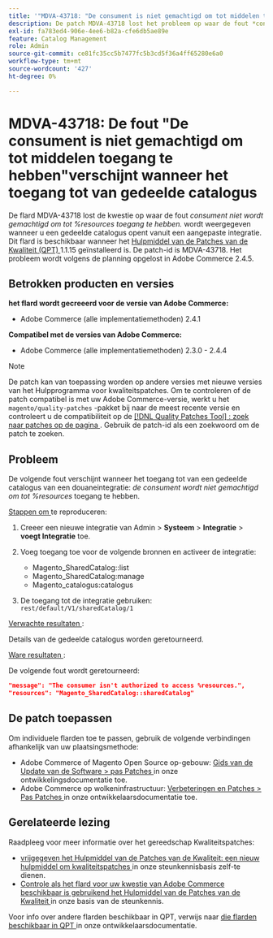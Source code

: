 ```yaml
---
title: '"MDVA-43718: "De consument is niet gemachtigd om tot middelen toegang te hebben"fout verschijnt wanneer het toegang tot van gedeelde catalogus"'
description: De patch MDVA-43718 lost het probleem op waar de fout *consumer geen toegang heeft tot %resources.* wordt weergegeven wanneer u een gedeelde catalogus opent vanuit een aangepaste integratie. Deze patch is beschikbaar wanneer [Quality Patches Tool (QPT)] (/help/announcements/adobe-commerce-announcements/magento-quality-patches-released-new-tool-to-self-serve-quality-patches.md) 1.1.15 is geïnstalleerd. De patch-id is MDVA-43718. Het probleem wordt volgens de planning opgelost in Adobe Commerce 2.4.5.
exl-id: fa783ed4-906e-4ee6-b82a-cfe6db5ae89e
feature: Catalog Management
role: Admin
source-git-commit: ce81fc35cc5b7477fc5b3cd5f36a4ff65280e6a0
workflow-type: tm+mt
source-wordcount: '427'
ht-degree: 0%

---
```


# MDVA-43718: De fout &quot;De consument is niet gemachtigd om tot middelen toegang te hebben&quot;verschijnt wanneer het toegang tot van gedeelde catalogus

De flard MDVA-43718 lost de kwestie op waar de fout *consument niet wordt gemachtigd om tot %resources toegang te hebben.* wordt weergegeven wanneer u een gedeelde catalogus opent vanuit een aangepaste integratie. Dit flard is beschikbaar wanneer het [ Hulpmiddel van de Patches van de Kwaliteit (QPT) ](/help/announcements/adobe-commerce-announcements/magento-quality-patches-released-new-tool-to-self-serve-quality-patches.md) 1.1.15 geïnstalleerd is. De patch-id is MDVA-43718. Het probleem wordt volgens de planning opgelost in Adobe Commerce 2.4.5.

## Betrokken producten en versies

**het flard wordt gecreeerd voor de versie van Adobe Commerce:**

* Adobe Commerce (alle implementatiemethoden) 2.4.1

**Compatibel met de versies van Adobe Commerce:**

* Adobe Commerce (alle implementatiemethoden) 2.3.0 - 2.4.4

>[!NOTE]
>
>De patch kan van toepassing worden op andere versies met nieuwe versies van het Hulpprogramma voor kwaliteitspatches. Om te controleren of de patch compatibel is met uw Adobe Commerce-versie, werkt u het `magento/quality-patches` -pakket bij naar de meest recente versie en controleert u de compatibiliteit op de [[!DNL Quality Patches Tool] : zoek naar patches op de pagina ](https://devdocs.magento.com/quality-patches/tool.html#patch-grid) . Gebruik de patch-id als een zoekwoord om de patch te zoeken.

## Probleem

De volgende fout verschijnt wanneer het toegang tot van een gedeelde catalogus van een douaneintegratie: *de consument wordt niet gemachtigd om tot %resources* toegang te hebben.

<u> Stappen om </u> te reproduceren:

1. Creeer een nieuwe integratie van Admin > **Systeem** > **Integratie** > **voegt Integratie** toe.
1. Voeg toegang toe voor de volgende bronnen en activeer de integratie:

   * Magento_SharedCatalog::list
   * Magento_SharedCatalog:manage
   * Magento_catalogus:catalogus

1. De toegang tot de integratie gebruiken: `rest/default/V1/sharedCatalog/1`

<u> Verwachte resultaten </u>:

Details van de gedeelde catalogus worden geretourneerd.

<u> Ware resultaten </u>:

De volgende fout wordt geretourneerd:

```JSON
"message": "The consumer isn't authorized to access %resources.",
"resources": "Magento_SharedCatalog::sharedCatalog"
```

## De patch toepassen

Om individuele flarden toe te passen, gebruik de volgende verbindingen afhankelijk van uw plaatsingsmethode:

* Adobe Commerce of Magento Open Source op-gebouw: [ Gids van de Update van de Software > pas Patches ](https://devdocs.magento.com/guides/v2.4/comp-mgr/patching/mqp.html) in onze ontwikkelingsdocumentatie toe.
* Adobe Commerce op wolkeninfrastructuur: [ Verbeteringen en Patches > Pas Patches ](https://devdocs.magento.com/cloud/project/project-patch.html) in onze ontwikkelaarsdocumentatie toe.

## Gerelateerde lezing

Raadpleeg voor meer informatie over het gereedschap Kwaliteitspatches:

* [ vrijgegeven het Hulpmiddel van de Patches van de Kwaliteit: een nieuw hulpmiddel om kwaliteitspatches ](/help/announcements/adobe-commerce-announcements/magento-quality-patches-released-new-tool-to-self-serve-quality-patches.md) in onze steunkennisbasis zelf-te dienen.
* [ Controle als het flard voor uw kwestie van Adobe Commerce beschikbaar is gebruikend het Hulpmiddel van de Patches van de Kwaliteit ](/help/support-tools/patches-available-in-qpt-tool/check-patch-for-magento-issue-with-magento-quality-patches.md) in onze basis van de steunkennis.

Voor info over andere flarden beschikbaar in QPT, verwijs naar [ die flarden beschikbaar in QPT ](https://devdocs.magento.com/quality-patches/tool.html#patch-grid) in onze ontwikkelaarsdocumentatie.
